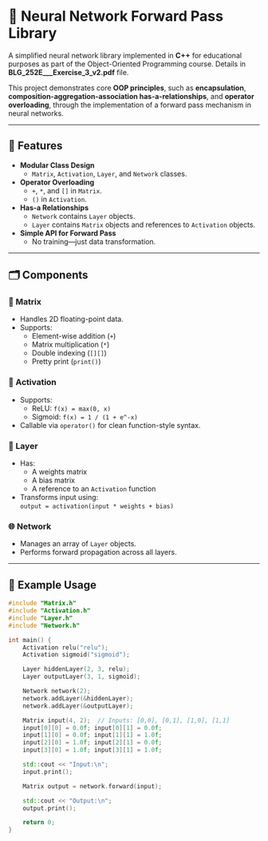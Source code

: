 # 🧠 Neural Network Forward Pass Library

A simplified neural network library implemented in **C++** for educational purposes as part of the Object-Oriented Programming course. Details in **BLG_252E___Exercise_3_v2.pdf** file.

This project demonstrates core **OOP principles**, such as **encapsulation**, **composition-aggregation-association has-a-relationships**, and **operator overloading**, through the implementation of a forward pass mechanism in neural networks.

---

## 📌 Features

- **Modular Class Design**
  - `Matrix`, `Activation`, `Layer`, and `Network` classes.
- **Operator Overloading**
  - `+`, `*`, and `[]` in `Matrix`.
  - `()` in `Activation`.
- **Has-a Relationships**
  - `Network` contains `Layer` objects.
  - `Layer` contains `Matrix` objects and references to `Activation` objects.
- **Simple API for Forward Pass**
  - No training—just data transformation.

---

## 🗂️ Components

### 🔢 Matrix
- Handles 2D floating-point data.
- Supports:
  - Element-wise addition (`+`)
  - Matrix multiplication (`*`)
  - Double indexing (`[][]`)
  - Pretty print (`print()`)

### 🧮 Activation
- Supports:
  - ReLU: `f(x) = max(0, x)`
  - Sigmoid: `f(x) = 1 / (1 + e^-x)`
- Callable via `operator()` for clean function-style syntax.

### 🧱 Layer
- Has:
  - A weights matrix
  - A bias matrix
  - A reference to an `Activation` function
- Transforms input using:  
  `output = activation(input * weights + bias)`

### 🌐 Network
- Manages an array of `Layer` objects.
- Performs forward propagation across all layers.

---

## 🧪 Example Usage

```cpp
#include "Matrix.h"
#include "Activation.h"
#include "Layer.h"
#include "Network.h"

int main() {
    Activation relu("relu");
    Activation sigmoid("sigmoid");

    Layer hiddenLayer(2, 3, relu);
    Layer outputLayer(3, 1, sigmoid);

    Network network(2);
    network.addLayer(&hiddenLayer);
    network.addLayer(&outputLayer);

    Matrix input(4, 2);  // Inputs: [0,0], [0,1], [1,0], [1,1]
    input[0][0] = 0.0f; input[0][1] = 0.0f;
    input[1][0] = 0.0f; input[1][1] = 1.0f;
    input[2][0] = 1.0f; input[2][1] = 0.0f;
    input[3][0] = 1.0f; input[3][1] = 1.0f;

    std::cout << "Input:\n";
    input.print();

    Matrix output = network.forward(input);

    std::cout << "Output:\n";
    output.print();

    return 0;
}
